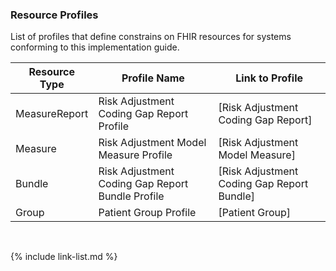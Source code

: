 ### Resource Profiles

List of profiles that define constrains on FHIR resources for systems conforming to this implementation guide.

|Resource Type|Profile Name|Link to Profile|
|---|---|---|
|MeasureReport|Risk Adjustment Coding Gap Report Profile|[Risk Adjustment Coding Gap Report]|
|Measure|Risk Adjustment Model Measure Profile|[Risk Adjustment Model Measure]|
|Bundle|Risk Adjustment Coding Gap Report Bundle Profile|[Risk Adjustment Coding Gap Report Bundle]|
|Group|Patient Group Profile|[Patient Group]|

<br />

{% include link-list.md %}
